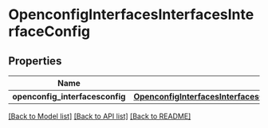# OpenconfigInterfacesInterfacesInterfaceConfig

## Properties
Name | Type | Description | Notes
------------ | ------------- | ------------- | -------------
**openconfig_interfacesconfig** | [**OpenconfigInterfacesInterfacesOpenconfiginterfacesinterfacesConfig**](OpenconfigInterfacesInterfacesOpenconfiginterfacesinterfacesConfig.md) |  | [optional] 

[[Back to Model list]](../README.md#documentation-for-models) [[Back to API list]](../README.md#documentation-for-api-endpoints) [[Back to README]](../README.md)


